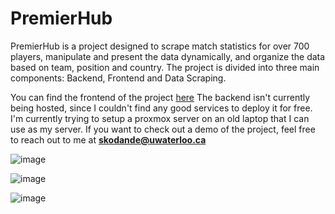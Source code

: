 # PremierHub

PremierHub is a project designed to scrape match statistics for over 700 players, manipulate and present the data dynamically, and organize the data based on team, position and country. The project is divided into three main components: Backend, Frontend and Data Scraping.

You can find the frontend of the project [here](https://premier-hub-frontend.vercel.app/)
The backend isn't currently being hosted, since I couldn't find any good services to deploy it for free. I'm currently trying to setup a proxmox server on an old laptop that I can use as my server. If you want to check out a demo of the project, feel free to reach out to me at **skodande@uwaterloo.ca**

![image](https://github.com/user-attachments/assets/ae58e7ec-4b79-46e0-9196-d8acfede49e2)

![image](https://github.com/user-attachments/assets/33a799b6-6e09-45b8-8cc1-4cb2bb353e91)

![image](https://github.com/user-attachments/assets/d379ec39-0710-4b0a-82e4-0d0e6a05a81c)




